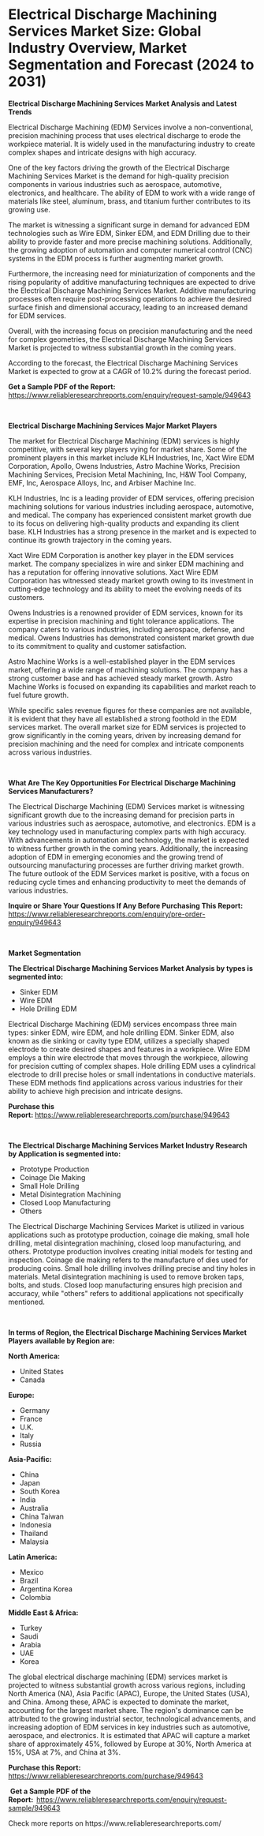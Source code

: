 <p><h1>Electrical Discharge Machining Services Market Size: Global Industry Overview, Market Segmentation and Forecast (2024 to 2031)</h1></p><p><strong>Electrical Discharge Machining Services Market Analysis and Latest Trends</strong></p>
<p><p>Electrical Discharge Machining (EDM) Services involve a non-conventional, precision machining process that uses electrical discharge to erode the workpiece material. It is widely used in the manufacturing industry to create complex shapes and intricate designs with high accuracy.</p><p>One of the key factors driving the growth of the Electrical Discharge Machining Services Market is the demand for high-quality precision components in various industries such as aerospace, automotive, electronics, and healthcare. The ability of EDM to work with a wide range of materials like steel, aluminum, brass, and titanium further contributes to its growing use.</p><p>The market is witnessing a significant surge in demand for advanced EDM technologies such as Wire EDM, Sinker EDM, and EDM Drilling due to their ability to provide faster and more precise machining solutions. Additionally, the growing adoption of automation and computer numerical control (CNC) systems in the EDM process is further augmenting market growth.</p><p>Furthermore, the increasing need for miniaturization of components and the rising popularity of additive manufacturing techniques are expected to drive the Electrical Discharge Machining Services Market. Additive manufacturing processes often require post-processing operations to achieve the desired surface finish and dimensional accuracy, leading to an increased demand for EDM services.</p><p>Overall, with the increasing focus on precision manufacturing and the need for complex geometries, the Electrical Discharge Machining Services Market is projected to witness substantial growth in the coming years.</p><p>According to the forecast, the Electrical Discharge Machining Services Market is expected to grow at a CAGR of 10.2% during the forecast period.</p></p>
<p><strong>Get a Sample PDF of the Report:&nbsp;</strong> <a href="https://www.reliableresearchreports.com/enquiry/request-sample/949643">https://www.reliableresearchreports.com/enquiry/request-sample/949643</a></p>
<p>&nbsp;</p>
<p><strong>Electrical Discharge Machining Services Major Market Players</strong></p>
<p><p>The market for Electrical Discharge Machining (EDM) services is highly competitive, with several key players vying for market share. Some of the prominent players in this market include KLH Industries, Inc, Xact Wire EDM Corporation, Apollo, Owens Industries, Astro Machine Works, Precision Machining Services, Precision Metal Machining, Inc, H&W Tool Company, EMF, Inc, Aerospace Alloys, Inc, and Arbiser Machine Inc.</p><p>KLH Industries, Inc is a leading provider of EDM services, offering precision machining solutions for various industries including aerospace, automotive, and medical. The company has experienced consistent market growth due to its focus on delivering high-quality products and expanding its client base. KLH Industries has a strong presence in the market and is expected to continue its growth trajectory in the coming years.</p><p>Xact Wire EDM Corporation is another key player in the EDM services market. The company specializes in wire and sinker EDM machining and has a reputation for offering innovative solutions. Xact Wire EDM Corporation has witnessed steady market growth owing to its investment in cutting-edge technology and its ability to meet the evolving needs of its customers.</p><p>Owens Industries is a renowned provider of EDM services, known for its expertise in precision machining and tight tolerance applications. The company caters to various industries, including aerospace, defense, and medical. Owens Industries has demonstrated consistent market growth due to its commitment to quality and customer satisfaction.</p><p>Astro Machine Works is a well-established player in the EDM services market, offering a wide range of machining solutions. The company has a strong customer base and has achieved steady market growth. Astro Machine Works is focused on expanding its capabilities and market reach to fuel future growth.</p><p>While specific sales revenue figures for these companies are not available, it is evident that they have all established a strong foothold in the EDM services market. The overall market size for EDM services is projected to grow significantly in the coming years, driven by increasing demand for precision machining and the need for complex and intricate components across various industries.</p></p>
<p>&nbsp;</p>
<p><strong>What Are The Key Opportunities For Electrical Discharge Machining Services Manufacturers?</strong></p>
<p><p>The Electrical Discharge Machining (EDM) Services market is witnessing significant growth due to the increasing demand for precision parts in various industries such as aerospace, automotive, and electronics. EDM is a key technology used in manufacturing complex parts with high accuracy. With advancements in automation and technology, the market is expected to witness further growth in the coming years. Additionally, the increasing adoption of EDM in emerging economies and the growing trend of outsourcing manufacturing processes are further driving market growth. The future outlook of the EDM Services market is positive, with a focus on reducing cycle times and enhancing productivity to meet the demands of various industries.</p></p>
<p><strong>Inquire or Share Your Questions If Any Before Purchasing This Report:</strong> <a href="https://www.reliableresearchreports.com/enquiry/pre-order-enquiry/949643">https://www.reliableresearchreports.com/enquiry/pre-order-enquiry/949643</a></p>
<p>&nbsp;</p>
<p><strong>Market Segmentation</strong></p>
<p><strong>The Electrical Discharge Machining Services Market Analysis by types is segmented into:</strong></p>
<p><ul><li>Sinker EDM</li><li>Wire EDM</li><li>Hole Drilling EDM</li></ul></p>
<p><p>Electrical Discharge Machining (EDM) services encompass three main types: sinker EDM, wire EDM, and hole drilling EDM. Sinker EDM, also known as die sinking or cavity type EDM, utilizes a specially shaped electrode to create desired shapes and features in a workpiece. Wire EDM employs a thin wire electrode that moves through the workpiece, allowing for precision cutting of complex shapes. Hole drilling EDM uses a cylindrical electrode to drill precise holes or small indentations in conductive materials. These EDM methods find applications across various industries for their ability to achieve high precision and intricate designs.</p></p>
<p><strong>Purchase this Report:&nbsp;</strong><a href="https://www.reliableresearchreports.com/purchase/949643">https://www.reliableresearchreports.com/purchase/949643</a></p>
<p>&nbsp;</p>
<p><strong>The Electrical Discharge Machining Services Market Industry Research by Application is segmented into:</strong></p>
<p><ul><li>Prototype Production</li><li>Coinage Die Making</li><li>Small Hole Drilling</li><li>Metal Disintegration Machining</li><li>Closed Loop Manufacturing</li><li>Others</li></ul></p>
<p><p>The Electrical Discharge Machining Services Market is utilized in various applications such as prototype production, coinage die making, small hole drilling, metal disintegration machining, closed loop manufacturing, and others. Prototype production involves creating initial models for testing and inspection. Coinage die making refers to the manufacture of dies used for producing coins. Small hole drilling involves drilling precise and tiny holes in materials. Metal disintegration machining is used to remove broken taps, bolts, and studs. Closed loop manufacturing ensures high precision and accuracy, while "others" refers to additional applications not specifically mentioned.</p></p>
<p>&nbsp;</p>
<p><strong>In terms of Region, the Electrical Discharge Machining Services Market Players available by Region are:</strong></p>
<p>
    <p> <strong> North America: </strong>
        <ul>
            <li>United States</li>
            <li>Canada</li>
        </ul>
        </p> 
    <p> <strong> Europe: </strong>
        <ul>
            <li>Germany</li>
            <li>France</li>
            <li>U.K.</li>
            <li>Italy</li>
            <li>Russia</li>
        </ul>
        </p> 
    <p> <strong> Asia-Pacific: </strong>
        <ul>
            <li>China</li>
            <li>Japan</li>
            <li>South Korea</li>
            <li>India</li>
            <li>Australia</li>
            <li>China Taiwan</li>
            <li>Indonesia</li>
            <li>Thailand</li>
            <li>Malaysia</li>
        </ul>
        </p> 
    <p> <strong> Latin America: </strong>
        <ul>
            <li>Mexico</li>
            <li>Brazil</li>
            <li>Argentina Korea</li>
            <li>Colombia</li>
        </ul>
        </p> 
    <p> <strong> Middle East & Africa: </strong>
        <ul>
            <li>Turkey</li>
            <li>Saudi</li>
            <li>Arabia</li>
            <li>UAE</li>
            <li>Korea</li>
        </ul>
    </p>
    </p>
<p><p>The global electrical discharge machining (EDM) services market is projected to witness substantial growth across various regions, including North America (NA), Asia Pacific (APAC), Europe, the United States (USA), and China. Among these, APAC is expected to dominate the market, accounting for the largest market share. The region's dominance can be attributed to the growing industrial sector, technological advancements, and increasing adoption of EDM services in key industries such as automotive, aerospace, and electronics. It is estimated that APAC will capture a market share of approximately 45%, followed by Europe at 30%, North America at 15%, USA at 7%, and China at 3%.</p></p>
<p><strong>Purchase this Report: </strong><a href="https://www.reliableresearchreports.com/purchase/949643">https://www.reliableresearchreports.com/purchase/949643</a></p>
<p>&nbsp;<strong>Get a Sample PDF of the Report:&nbsp;&nbsp;</strong><a href="https://www.reliableresearchreports.com/enquiry/request-sample/949643">https://www.reliableresearchreports.com/enquiry/request-sample/949643</a></p>
<p><strong></strong></p>
<p>Check more reports on https://www.reliableresearchreports.com/</p>
